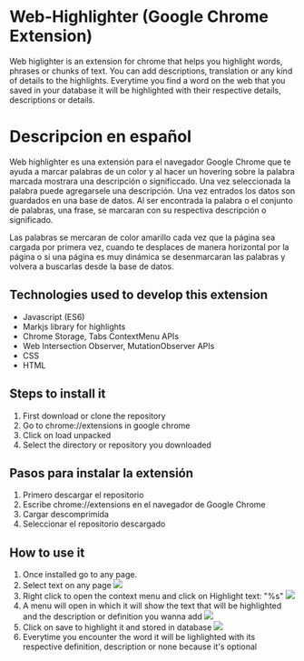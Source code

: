 # Web-Highlighter (Google Chrome Extension)

Web higlighter is an extension for chrome that helps you highlight words, phrases or chunks of text. You can add descriptions, translation or any kind of details to the highlights. Everytime you find a word  on the web that you saved in your database it will be highlighted with their respective details, descriptions or details.

# Descripcion en español

Web highlighter es una extensión para el navegador Google Chrome que te ayuda a marcar palabras de un color y al hacer un hovering sobre la palabra marcada mostrara una descripción o significcado. Una vez seleccionada la palabra puede agregarsele una descripción. Una vez entrados los datos son guardados en una base de datos. Al ser encontrada la palabra o el conjunto de palabras, una frase, se marcaran con su respectiva descripción o significado. 

Las palabras se mercaran de color amarillo cada vez que la página sea cargada por primera vez, cuando te desplaces de manera horizontal por la página o si una página es muy dinámica se desenmarcaran las palabras y volvera a buscarlas desde la base de datos.

## Technologies used to develop this extension

* Javascript (ES6)
* Markjs library for highlights
* Chrome Storage, Tabs ContextMenu APIs
* Web Intersection Observer, MutationObserver APIs
* CSS
* HTML 

## Steps to install it

1. First download or clone the repository
2. Go to chrome://extensions in google chrome
3. Click on load unpacked
4. Select the directory or repository you downloaded


## Pasos para instalar la extensión

1. Primero descargar el repositorio
2. Escribe chrome://extensions en el navegador de Google Chrome
3. Cargar descomprimida
4. Seleccionar el repositorio descargado


## How to use it

1. Once installed go to any page. 
2. Select text on any page 
    ![](https://gyazo.com/2b60ca4f6d14e216bff896ea40760408)
3. Right click to open the context menu and click on Highlight text: "%s"
    ![](https://gyazo.com/1d3c41e2e3df76857f0e729fc328210d)
4. A menu will open in which it will show the text that will be highlighted and the description or definition you wanna add
    ![](https://gyazo.com/605617560a66fc653d73c405fd82cc29)
5. Click on save to highlight it and stored in database
    ![](https://gyazo.com/abe26c9b0216f9ba0907d8a586fb012d)
6. Everytime you encounter the word it will be lighlighted with its respective definition, description or none because it's optional

    
    